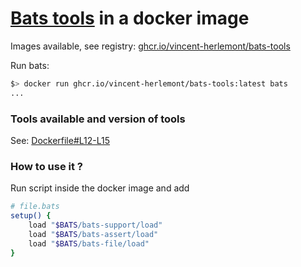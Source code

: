 # [Bats tools](https://github.com/bats-core) in a docker image

Images available, see registry: [ghcr.io/vincent-herlemont/bats-tools](https://github.com/users/vincent-herlemont/packages/container/bats-tools/versions)

Run bats:
```bash
$> docker run ghcr.io/vincent-herlemont/bats-tools:latest bats
...
```

### Tools available and version of tools

See: [Dockerfile#L12-L15](Dockerfile#L12-L15)

### How to use it ?

Run script inside the docker image and add 
```bash
# file.bats
setup() {
    load "$BATS/bats-support/load"
    load "$BATS/bats-assert/load"
    load "$BATS/bats-file/load"
}
```